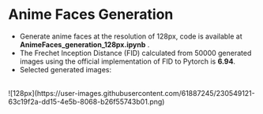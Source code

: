 # Anime Faces Generation
* Generate anime faces at the resolution of 128px, code is available at **AnimeFaces_generation_128px.ipynb** . <br>
* The Frechet Inception Distance (FID) calculated from 50000 generated images using the official implementation of FID to Pytorch is **6.94**. <br>
* Selected generated images: <br>
<br>
![128px](https://user-images.githubusercontent.com/61887245/230549121-63c19f2a-dd15-4e5b-8068-b26f55743b01.png)
